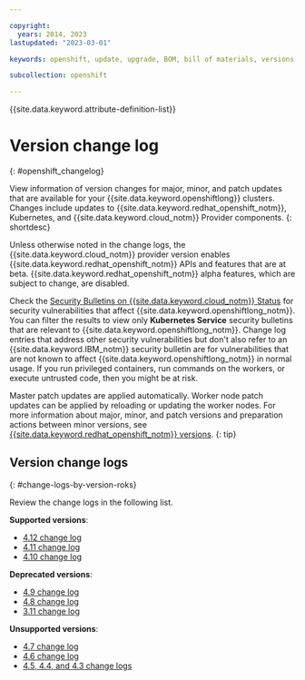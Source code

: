```yaml
---

copyright:
  years: 2014, 2023
lastupdated: "2023-03-01"

keywords: openshift, update, upgrade, BOM, bill of materials, versions, patch

subcollection: openshift

---
```


{{site.data.keyword.attribute-definition-list}}




# Version change log
{: #openshift_changelog}


View information of version changes for major, minor, and patch updates that are available for your {{site.data.keyword.openshiftlong}} clusters. Changes include updates to {{site.data.keyword.redhat_openshift_notm}}, Kubernetes, and {{site.data.keyword.cloud_notm}} Provider components.
{: shortdesc}

Unless otherwise noted in the change logs, the {{site.data.keyword.cloud_notm}} provider version enables {{site.data.keyword.redhat_openshift_notm}} APIs and features that are at beta. {{site.data.keyword.redhat_openshift_notm}} alpha features, which are subject to change, are disabled.

Check the [Security Bulletins on {{site.data.keyword.cloud_notm}} Status](https://cloud.ibm.com/status?selected=security) for security vulnerabilities that affect {{site.data.keyword.openshiftlong_notm}}. You can filter the results to view only **Kubernetes Service** security bulletins that are relevant to {{site.data.keyword.openshiftlong_notm}}. Change log entries that address other security vulnerabilities but don't also refer to an {{site.data.keyword.IBM_notm}} security bulletin are for vulnerabilities that are not known to affect {{site.data.keyword.openshiftlong_notm}} in normal usage. If you run privileged containers, run commands on the workers, or execute untrusted code, then you might be at risk.

Master patch updates are applied automatically. Worker node patch updates can be applied by reloading or updating the worker nodes. For more information about major, minor, and patch versions and preparation actions between minor versions, see [{{site.data.keyword.redhat_openshift_notm}} versions](/docs/openshift?topic=openshift-openshift_changelog).
{: tip}

## Version change logs
{: #change-logs-by-version-roks}

Review the change logs in the following list. 

**Supported versions**:
- [4.12 change log](/docs/openshift?topic=openshift-openshift_changelog_412)
- [4.11 change log](/docs/openshift?topic=openshift-openshift_changelog_411)
- [4.10 change log](/docs/openshift?topic=openshift-openshift_changelog_410)

**Deprecated versions**:
- [4.9 change log](/docs/openshift?topic=openshift-openshift_changelog_49)
- [4.8 change log](/docs/openshift?topic=openshift-openshift_changelog_48)
- [3.11 change log](/docs/openshift?topic=openshift-openshift_changelog_311) 

**Unsupported versions**: 
- [4.7 change log](/docs/openshift?topic=openshift-openshift_changelog_47)
- [4.6 change log](/docs/openshift?topic=openshift-openshift_changelog_46)
- [4.5, 4.4, and 4.3 change logs](/docs/openshift?topic=openshift-changelog_archive)


